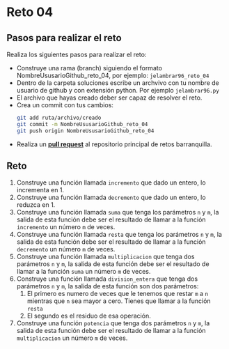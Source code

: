 # Reto 04

## Pasos para realizar el reto

Realiza los siguientes pasos para realizar el reto: 
- Construye una rama (branch) siguiendo el formato NombreUsusarioGithub_reto_04, por ejemplo: `jelambrar96_reto_04`
- Dentro de la carpeta soluciones escribe un archvivo con tu nombre de usuario de github y con extensión python. Por ejemplo `jelambrar96.py`
- El archivo que hayas creado deber ser capaz de resolver el reto. 
- Crea un commit con tus cambios:
    ```bash
    git add ruta/archivo/creado
    git commit -m NombreUsusarioGithub_reto_04
    git push origin NombreUsusarioGithub_reto_04
    ```
- Realiza un [**pull request**](https://docs.github.com/es/pull-requests/collaborating-with-pull-requests/proposing-changes-to-your-work-with-pull-requests/creating-a-pull-request) al repositorio principal de retos barranquilla. 

## Reto

1. Construye una función llamada `incremento` que dado un entero, lo incrementa en 1. 
2. Construye una función llamada `decremento` que dado un entero, lo reduzca en 1.
3. Construye una función llamada `suma` que tenga los parámetros `n` y `m`, la salida de esta función debe ser el resultado de llamar a la función `incremento` un número `m` de veces. 
4. Construye una función llamada `resta` que tenga los parámetros `n` y `m`, la salida de esta función debe ser el resultado de llamar a la función `decremento` un número `m` de veces. 
5. Construye una función llamada `multiplicacion` que tenga dos parámetros `n` y `m`, la salida de esta función debe ser el resultado de llamar a la función `suma` un número `m` de veces.
6.  Construye una función llamada `division_entera` que tenga dos parámetros `n` y `m`, la salida de esta función son dos parámetros: 
    1.  El primero es numero de veces que le tenemos que restar `m` a `n` mientras que `n` sea mayor a cero. Tienes que llamar a la función `resta`
    2.  El segundo es el residuo de esa operación. 
7. Construye una función `potencia` que tenga dos parámetros `n` y `m`, la salida de esta función debe ser el resultado de llamar a la función `multiplicacion` un número `m` de veces.
